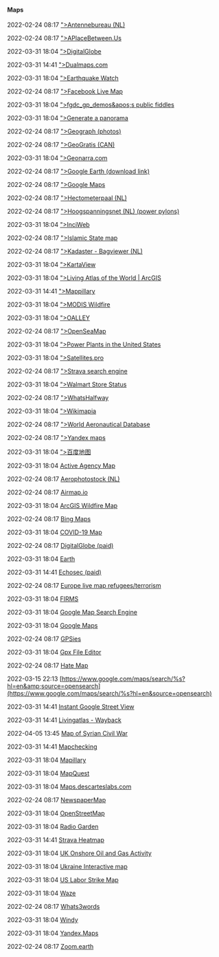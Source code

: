 ####  Maps

2022-02-24 08:17 [&quot;&gt;Antennebureau (NL)](https://www.antenneregister.nl/Html5Viewer_Antenneregister/Index.html?viewer=antenneregister)

2022-02-24 08:17 [&quot;&gt;APlaceBetween.Us](https://a.placebetween.us/)

2022-03-31 18:04 [&quot;&gt;DigitalGlobe](https://discover.digitalglobe.com/)

2022-03-31 14:41 [&quot;&gt;Dualmaps.com](http://dualmaps.com/)

2022-03-31 18:04 [&quot;&gt;Earthquake Watch](https://www.arcgis.com/apps/dashboards/c8af9c5411814584b460cc87cb7c3780)

2022-02-24 08:17 [&quot;&gt;Facebook Live Map](https://www.facebook.com/watch/live/?ref=live_delegate)

2022-03-31 18:04 [&quot;&gt;fgdc_gp_demos&amp;apos;s public fiddles](https://jsfiddle.net/user/fgdc_gp_demos/fiddles)

2022-03-31 18:04 [&quot;&gt;Generate a panorama](https://www.udeuschle.de/panoramas/makepanoramas_en.htm)

2022-02-24 08:17 [&quot;&gt;Geograph (photos)](https://www.geograph.org/)

2022-02-24 08:17 [&quot;&gt;GeoGratis (CAN)](https://geogratis.cgdi.gc.ca/)

2022-03-31 18:04 [&quot;&gt;Geonarra.com](https://www.geonarra.com/)

2022-02-24 08:17 [&quot;&gt;Google Earth (download link)](https://www.google.com/earth/about/download/gep/agree.html)

2022-02-24 08:17 [&quot;&gt;Google Maps](https://maps.google.com/maps)

2022-02-24 08:17 [&quot;&gt;Hectometerpaal (NL)](https://www.hmpaal.nl/)

2022-02-24 08:17 [&quot;&gt;Hoogspanningsnet (NL) (power pylons)](https://webkaart.hoogspanningsnet.com/index2.php#7/52.000/5.000)

2022-03-31 18:04 [&quot;&gt;InciWeb](https://inciweb.nwcg.gov/)

2022-02-24 08:17 [&quot;&gt;Islamic State map](https://umap.openstreetmap.fr/en/map/islamic-state-claimed-provinces-map_29647#7/33.409/42.902)

2022-02-24 08:17 [&quot;&gt;Kadaster - Bagviewer (NL)](https://bagviewer.kadaster.nl/lvbag/bag-viewer/index.html)

2022-03-31 18:04 [&quot;&gt;KartaView](https://kartaview.org/map)

2022-03-31 18:04 [&quot;&gt;Living Atlas of the World | ArcGIS](https://livingatlas.arcgis.com/en/browse/)

2022-03-31 14:41 [&quot;&gt;Mappillary](https://www.mapillary.com/)

2022-03-31 18:04 [&quot;&gt;MODIS Wildfire](https://www.arcgis.com/apps/dashboards/bf5df3a49a624521844a2e5e1ec7df05)

2022-03-31 18:04 [&quot;&gt;OALLEY](https://www.smappen.com/app/)

2022-02-24 08:17 [&quot;&gt;OpenSeaMap](https://www.openseamap.org/index.php?L=1&id=openseamap)

2022-03-31 18:04 [&quot;&gt;Power Plants in the United States](https://www.arcgis.com/apps/dashboards/201fc98c0d74482d8b3acb0c4cc47f16)

2022-03-31 18:04 [&quot;&gt;Satellites.pro](https://satellites.pro/)

2022-02-24 08:17 [&quot;&gt;Strava search engine](https://www.doogal.co.uk/strava)

2022-03-31 18:04 [&quot;&gt;Walmart Store Status](https://www.arcgis.com/apps/dashboards/4e573c79e1224081805165d25b4f33c7)

2022-02-24 08:17 [&quot;&gt;WhatsHalfway](https://www.whatshalfway.com/)

2022-03-31 18:04 [&quot;&gt;Wikimapia](http://wikimapia.org/)

2022-02-24 08:17 [&quot;&gt;World Aeronautical Database](https://worldaerodata.com/)

2022-02-24 08:17 [&quot;&gt;Yandex maps](https://n.maps.yandex.ru/)

2022-03-31 18:04 [&quot;&gt;百度地图](https://map.baidu.com/)

2022-03-31 18:04 [Active Agency Map](https://www.google.com/maps/d/viewer?mid=1eYVDPh5itXq5acDT9b0BVeQwmESBa4cB)

2022-02-24 08:17 [Aerophotostock (NL)](https://www.aerophotostock.com/)

2022-02-24 08:17 [Airmap.io](https://app.airmap.io/)

2022-03-31 18:04 [ArcGIS Wildfire Map](https://www.arcgis.com/home/webmap/viewer.html?webmap=df8bcc10430f48878b01c96e907a1fc3#!)

2022-02-24 08:17 [Bing Maps](https://www.bing.com/maps)

2022-03-31 18:04 [COVID-19 Map](https://coronavirus.jhu.edu/map.html)

2022-02-24 08:17 [DigitalGlobe (paid)](https://www.maxar.com/)

2022-03-31 18:04 [Earth](https://earth.nullschool.net/#current)

2022-03-31 14:41 [Echosec (paid)](https://www.echosec.net/)

2022-02-24 08:17 [Europe live map refugees/terrorism](https://europe.liveuamap.com/)

2022-03-31 18:04 [FIRMS](https://firms.modaps.eosdis.nasa.gov/map/)

2022-03-31 18:04 [Google Map Search Engine](https://cse.google.com/cse?cx=013991603413798772546%3Amofb1uoaebi)

2022-03-31 18:04 [Google Maps](https://www.google.com/maps)

2022-02-24 08:17 [GPSies](https://www.alltrails.com/?referrer=gpsies)

2022-03-31 18:04 [Gpx File Editor](https://gpx.studio/)

2022-02-24 08:17 [Hate Map](https://www.splcenter.org/hate-map)

2022-03-15 22:13 [https://www.google.com/maps/search/%s?hl=en&amp;source=opensearch](https://www.google.com/maps/search/%s?hl=en&source=opensearch)

2022-03-31 14:41 [Instant Google Street View](https://www.instantstreetview.com/)

2022-03-31 14:41 [Livingatlas - Wayback](https://livingatlas.arcgis.com/wayback/)

2022-04-05 13:45 [Map of Syrian Civil War](https://syria.liveuamap.com/)

2022-03-31 14:41 [Mapchecking](https://www.mapchecking.com/)

2022-03-31 18:04 [Mapillary](https://www.mapillary.com/app)

2022-03-31 18:04 [MapQuest](https://www.mapquest.com/)

2022-03-31 18:04 [Maps.descarteslabs.com](https://maps.descarteslabs.com/)

2022-02-24 08:17 [NewspaperMap](https://newspapermap.com/)

2022-03-31 18:04 [OpenStreetMap](https://www.openstreetmap.org/)

2022-03-31 18:04 [Radio Garden](http://radio.garden/search)

2022-03-31 14:41 [Strava Heatmap](https://www.strava.com/heatmap)

2022-03-31 18:04 [UK Onshore Oil and Gas Activity](https://www.arcgis.com/apps/webappviewer/index.html?id=29c31fa4b00248418e545d222e57ddaa)

2022-03-31 18:04 [Ukraine Interactive map](https://liveuamap.com/)

2022-03-31 18:04 [US Labor Strike Map](https://www.google.com/maps/d/viewer?ll=34.35833140861117%2C-102.63857702467465&mid=1hE1nDR-Ff_sVgOS67IteJSxGZlvqIP3k&z=4)

2022-03-31 18:04 [Waze](https://www.waze.com/live-map)

2022-02-24 08:17 [Whats3words](https://what3words.com/clip.apples.leap?redirect=true)

2022-03-31 18:04 [Windy](https://www.windy.com/-Webcams/webcams)

2022-03-31 18:04 [Yandex.Maps](https://yandex.com/maps)

2022-02-24 08:17 [Zoom.earth](https://zoom.earth/)



